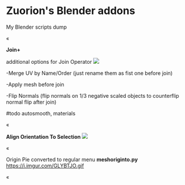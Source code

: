 # Zuorion's Blender addons
My Blender scripts dump

«


**Join+**

additional options for Join Operator
![](https://i.imgur.com/gFtLk9m.gif)

-Merge UV by Name/Order (just rename them as fist one before join)

-Apply mesh before join

-Flip Normals (flip normals on 1/3 negative scaled objects to counterflip normal flip after join)

#todo autosmooth, materials

«

**Align Orientation To Selection**
![](https://i.imgur.com/byRKEuG.gif)

«

Origin Pie converted to regular menu
**meshoriginto.py**
https://i.imgur.com/GLYBTJO.gif

«







